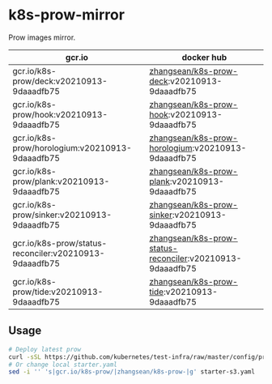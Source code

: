 # k8s-prow-mirror

Prow images mirror.

gcr.io | docker hub
---|---
gcr.io/k8s-prow/deck:v20210913-9daaadfb75 | [zhangsean/k8s-prow-deck](https://hub.docker.com/r/zhangsean/k8s-prow-deck):v20210913-9daaadfb75
gcr.io/k8s-prow/hook:v20210913-9daaadfb75 | [zhangsean/k8s-prow-hook](https://hub.docker.com/r/zhangsean/k8s-prow-hook):v20210913-9daaadfb75
gcr.io/k8s-prow/horologium:v20210913-9daaadfb75 | [zhangsean/k8s-prow-horologium](https://hub.docker.com/r/zhangsean/k8s-prow-horologium):v20210913-9daaadfb75
gcr.io/k8s-prow/plank:v20210913-9daaadfb75 | [zhangsean/k8s-prow-plank](https://hub.docker.com/r/zhangsean/k8s-prow-plank):v20210913-9daaadfb75
gcr.io/k8s-prow/sinker:v20210913-9daaadfb75 | [zhangsean/k8s-prow-sinker](https://hub.docker.com/r/zhangsean/k8s-prow-sinker):v20210913-9daaadfb75
gcr.io/k8s-prow/status-reconciler:v20210913-9daaadfb75 | [zhangsean/k8s-prow-status-reconciler](https://hub.docker.com/r/zhangsean/k8s-prow-status-reconciler):v20210913-9daaadfb75
gcr.io/k8s-prow/tide:v20210913-9daaadfb75 | [zhangsean/k8s-prow-tide](https://hub.docker.com/r/zhangsean/k8s-prow-tide):v20210913-9daaadfb75

## Usage

```bash
# Deploy latest prow
curl -sSL https://github.com/kubernetes/test-infra/raw/master/config/prow/cluster/starter-s3.yaml | sed 's|gcr.io/k8s-prow/|zhangsean/k8s-prow-|g' | kubectl apply -f -
# Or change local starter.yaml
sed -i '' 's|gcr.io/k8s-prow/|zhangsean/k8s-prow-|g' starter-s3.yaml
```

